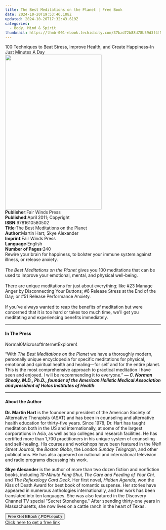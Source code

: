 ```yaml
---
title: The Best Meditations on the Planet | Free Book
date: 2024-10-20T19:53:46.108Z
updated: 2024-10-26T17:32:43.619Z
categories:
  - Body, Mind & Spirit
thumbnail: https://thmb-001-ebook.techidaily.com/37bad72b88d78b59d3f4f5bc7fb8f4090babb0b793dcb2d25c526a7a6066bc4e.jpg
---
```

<main id="book-container">
  <div class="flex flex-col">
    <div class="book-brief flex-1 py-6 px-4 sm:p-6 md:py-10 md:px-8">
      <!-- brief-->
      <div class="book-brief-main">
        100 Techniques to Beat Stress, Improve Health, and Create Happiness-In
        Just Minutes A Day
      </div>
    </div>
    <div
      class="book-meta-info flex-1 grid gap-4 col-start-1 col-end-3 row-start-1 sm:mb-6 sm:grid-cols-4 lg:gap-6 lg:col-start-2 lg:row-end-6 lg:row-span-6 lg:mb-0"
    >
      <div
        class="book-meta-info-left place-content-center mt-4 p-4 text-sm leading-6 col-start-2 col-span-2 dark:text-slate-400"
      >
        <img
          class="w-full h-500 object-cover rounded-lg sm:h-255 sm:col-span-2 lg:col-span-full"
          src="https://img-001-ebook.techidaily.com/37493670b86d3f2cb996e91120b84a6ccfe87c5eab8beb46f13b92e3c15b9fad.jpg"
          alt=""
          width="312"
          height="500"
        />
      </div>
      <div
        class="book-meta-info-right mt-2 col-start-1 row-start-2 col-span-3 self-center"
      >
        <!-- meta data  -->
        <div class="flex flex-col px-4 md:px-8">
          <div class="flex-1">
            <strong>Publisher</strong>:<span class="px-2"
              >Fair Winds Press</span
            >
          </div>
          <div class="flex-1">
            <strong>Published</strong>:<span class="px-2"
              >April 2011; Copyright</span
            >
          </div>
          <div class="flex-1">
            <strong>ISBN</strong>:<span class="px-2">9781610580502</span>
          </div>
          <div class="flex-1">
            <strong>Title</strong>:<span class="px-2"
              >The Best Meditations on the Planet</span
            >
          </div>
          <div class="flex-1">
            <strong>Author</strong>:<span class="px-2"
              >Martin Hart; Skye Alexander</span
            >
          </div>
          <div class="flex-1">
            <strong>Imprint</strong>:<span class="px-2">Fair Winds Press</span>
          </div>
          <div class="flex-1">
            <strong>Language</strong>:<span class="px-2">English</span>
          </div>
          <div class="flex-1">
            <strong>Number of Pages</strong>:<span class="px-2">240</span>
          </div>
        </div>
      </div>
    </div>
    <div class="book-description flex-1 py-6 px-4 sm:p-6 md:py-10 md:px-8">
      <div class="book-description-main">
        <div accordion-content="" id="description">
          Rewire your brain for happiness, to bolster your immune system against
          illness, or release anxiety.<br /><br /><i
            >The Best Meditations on the Planet</i
          >&nbsp;gives you 100 meditations that can be used to improve your
          emotional, mental, and physical well-being.<br /><br />
          There are unique meditations for just about everything; like #23
          Manage Anger by Disconnecting Your Buttons; #6 Release Stress at the
          End of the Day; or #51 Release Performance Anxiety.<br /><br />
          If you’ve always wanted to reap the benefits of meditation but were
          concerned that it is too hard or takes too much time, we'll&nbsp;get
          you meditating and experiencing benefits immediately.
        </div>
      </div>
    </div>
    <div class="book-excerpts flex-1 py-6 px-4 sm:p-6 md:py-10 md:px-8">
      <!-- excerpts-->
      <div class="book-excerpts-main">
        <hr />
        <h4 class="placeholder placeholder-heading">
          <span>In The Press</span>
        </h4>
        <p></p>
        <p>Normal0MicrosoftInternetExplorer4</p>
        <p>
          “With <i>The Best Meditations on the Planet</i> we have a thoroughly
          modern, personally unique encyclopedia for specific meditations for
          physical, emotional and spiritual health and healing—for self and for
          the entire planet. This is the most comprehensive approach to
          practical meditation I have seen and enjoyed. I will be recommending
          it to everyone.”
          <i
            ><b
              >— C. Norman Shealy, M.D., Ph.D., founder of the American Holistic
              Medical Association and president of Holos Institutes of Health</b
            ></i
          >
        </p>
        <p></p>
      </div>
    </div>
    <div class="book-about-author flex-1 py-6 px-4 sm:p-6 md:py-10 md:px-8">
      <!-- about author-->
      <div class="book-main-author-main">
        <hr />
        <h4 class="placeholder placeholder-heading">
          <span>About the Author</span>
        </h4>
        <p></p>
        <p>
          <b>Dr. Martin Hart</b> is the founder and president of the American
          Society of Alternative Therapists (ASAT) and has been in counseling
          and alternative health education for thirty-five years. Since 1978,
          Dr. Hart has taught meditation both in the US and internationally, at
          some of the largest corporations in Asia, as well as top colleges and
          research facilities. He has certified more than 1,700 practitioners in
          his unique system of counseling and self-healing. His courses and
          workshops have been featured in the <i>Wall Street Journal</i>, the
          <i>Boston Globe</i>, the <i>London Sunday Telegraph</i>, and other
          publications. He has also appeared on national and international
          television and radio programs discussing his work.
        </p>
        <p>
          <b>Skye Alexander</b> is the author of more than two dozen fiction and
          nonfiction books, including
          <i>10-Minute Feng Shui, The Care and Feeding of Your Chi,</i> and
          <i>The Reflexology Card Deck</i>. Her first novel,
          <i>Hidden Agenda</i>, won the Kiss of Death Award for best book of
          romantic suspense. Her stories have appeared in numerous anthologies
          internationally, and her work has been translated into ten languages.
          She was also featured in the Discovery Channel TV special "Secret
          Stonehenge." After spending thirty-one years in Massachusetts, she now
          lives on a cattle ranch in the heart of Texas.
        </p>
        <p></p>
      </div>
    </div>
    <div class="book-free-get flex-1 py-6 px-4 sm:p-6 md:py-10 md:px-8">
      <button
        id="btn-free-get"
        class="bg-blue-500 hover:bg-blue-700 text-white font-bold py-2 px-4 rounded"
      >
        Free Get EBook (.PDF/.epub)
      </button>
      <div id="countdown-display" class="px-2 text-lg mt-2"></div>
      <a
        id="free-link"
        class="hidden bg-blue-500 hover:bg-blue-700 text-white font-bold py-2 px-4 rounded"
        href="https://www.ebooks.com/en-us/book/210200731/the-best-meditations-on-the-planet/martin-hart/"
        target="_blank"
        >Click here to get a free link</a
      >
    </div>
    <script>
      let countdownTime = 0;
      let countdownInterval = null;
      document
        .getElementById('btn-free-get')
        .addEventListener('click', startCountdown);
      function startCountdown() {
        countdownTime = new Date().getTime() + 60000 * 3;
        countdownInterval = setInterval(updateCountdown, 1000);
        document.getElementById('btn-free-get').disabled = true;
        document
          .getElementById('btn-free-get')
          .classList.add('bg-gray-500', 'cursor-not-allowed');
      }
      function updateCountdown() {
        let currentTime = new Date().getTime();
        let timeLeft = countdownTime - currentTime;
        let secondsLeft = Math.floor(timeLeft / 1000);
        document.getElementById('countdown-display').innerHTML =
          `Remaining time: ${secondsLeft} seconds.`;
        if (secondsLeft <= 0) {
          clearInterval(countdownInterval);
          document.getElementById('btn-free-get').classList.add('hidden');
          document.getElementById('free-link').classList.remove('hidden');
          document.getElementById('countdown-display').innerHTML = '';
        }
      }
    </script>
  </div>
</main>

<ins class="adsbygoogle"
      style="display:block"
      data-ad-client="ca-pub-7571918770474297"
      data-ad-slot="8358498916"
      data-ad-format="auto"
      data-full-width-responsive="true"></ins>
    
